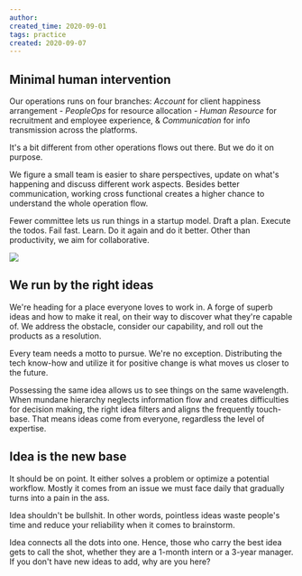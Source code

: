 ```yaml
---
author: 
created_time: 2020-09-01
tags: practice
created: 2020-09-07
---
```




## Minimal human intervention

Our operations runs on four branches: <span style='color:pink_background'>*Account*</span> for client happiness arrangement - <span style='color:pink_background'>*PeopleOps*</span> for resource allocation - <span style='color:pink_background'>*Human Resource*</span> for recruitment and employee experience, & <span style='color:pink_background'>*Communication*</span> for info transmission across the platforms. 


It's a bit different from other operations flows out there. But we do it on purpose.


We figure a small team is easier to share perspectives, update on what's happening and discuss different work aspects. Besides better communication, working cross functional creates a higher chance to understand the whole operation flow. 


Fewer committee lets us run things in a startup model. Draft a plan. Execute the todos. Fail fast. Learn. Do it again and do it better. Other than productivity, we aim for collaborative.


![](https://s3.us-west-2.amazonaws.com/secure.notion-static.com/da128ec3-411d-4fe5-8b64-b69fa9fca56c/rules.jpg?X-Amz-Algorithm=AWS4-HMAC-SHA256&X-Amz-Content-Sha256=UNSIGNED-PAYLOAD&X-Amz-Credential=AKIAT73L2G45EIPT3X45%2F20231031%2Fus-west-2%2Fs3%2Faws4_request&X-Amz-Date=20231031T202455Z&X-Amz-Expires=3600&X-Amz-Signature=8e51bcd5ea66398bf4fd36a26b60f6cc2148be9be3af2a1940825df9924c6e57&X-Amz-SignedHeaders=host&x-id=GetObject)


## We run by the right ideas

We're heading for a place everyone loves to work in. A forge of superb ideas and how to make it real, on their way to discover what they're capable of. We address the obstacle, consider our capability, and roll out the products as a resolution.

Every team needs a motto to pursue. We're no exception. Distributing the tech know-how and utilize it for positive change is what moves us closer to the future. 

Possessing the same idea allows us to see things on the same wavelength. When mundane hierarchy neglects information flow and creates difficulties for decision making, the right idea filters and aligns the frequently touch-base. That means ideas come from everyone, regardless the level of expertise. 

## Idea is the new base

It should be on point. It either solves a problem or optimize a potential workflow. Mostly it comes from an issue we must face daily that gradually turns into a pain in the ass.

Idea shouldn't be bullshit. In other words, pointless ideas waste people's time and reduce your reliability when it comes to brainstorm.

Idea connects all the dots into one. Hence, those who carry the best idea gets to call the shot, whether they are a 1-month intern or a 3-year manager. If you don't have new ideas to add, why are you here?

